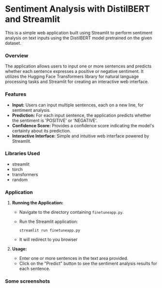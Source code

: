 # Sentiment Analysis with DistilBERT and Streamlit

This is a simple web application built using Streamlit to perform sentiment analysis on text inputs using the DistilBERT model pretrained on the given dataset.

### Overview

The application allows users to input one or more sentences and predicts whether each sentence expresses a positive or negative sentiment. It utilizes the Hugging Face Transformers library for natural language processing tasks and Streamlit for creating an interactive web interface.

### Features

- **Input:** Users can input multiple sentences, each on a new line, for sentiment analysis.
- **Prediction:** For each input sentence, the application predicts whether the sentiment is 'POSITIVE' or 'NEGATIVE'.
- **Confidence Score:** Provides a confidence score indicating the model's certainty about its prediction.
- **Interactive Interface:** Simple and intuitive web interface powered by Streamlit.

### Libraries Used

   - streamlit
   - torch
   - transformers
   - random

### Application
1. **Running the Application:**
   - Navigate to the directory containing `finetuneapp.py`.
   - Run the Streamlit application:

     ```
     streamlit run finetuneapp.py
     ```

   - It will redirect to you browser

2. **Usage:**
   - Enter one or more sentences in the text area provided.
   - Click on the "Predict" button to see the sentiment analysis results for each sentence.

### Some screenshots

